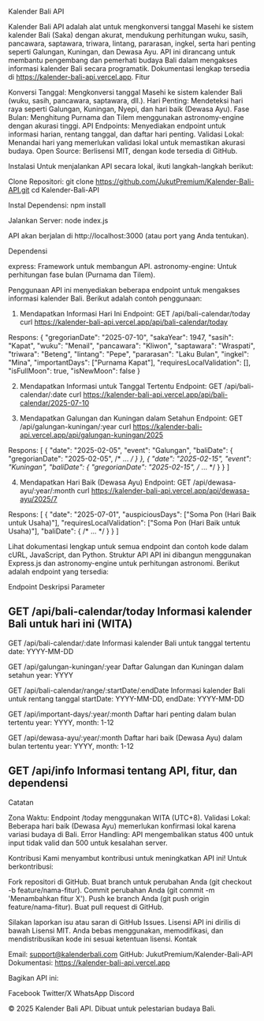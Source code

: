 Kalender Bali API

Kalender Bali API adalah alat untuk mengkonversi tanggal Masehi ke sistem kalender Bali (Saka) dengan akurat, mendukung perhitungan wuku, sasih, pancawara, saptawara, triwara, lintang, pararasan, ingkel, serta hari penting seperti Galungan, Kuningan, dan Dewasa Ayu. API ini dirancang untuk membantu pengembang dan pemerhati budaya Bali dalam mengakses informasi kalender Bali secara programatik.
Dokumentasi lengkap tersedia di https://kalender-bali-api.vercel.app.
Fitur

Konversi Tanggal: Mengkonversi tanggal Masehi ke sistem kalender Bali (wuku, sasih, pancawara, saptawara, dll.).
Hari Penting: Mendeteksi hari raya seperti Galungan, Kuningan, Nyepi, dan hari baik (Dewasa Ayu).
Fase Bulan: Menghitung Purnama dan Tilem menggunakan astronomy-engine dengan akurasi tinggi.
API Endpoints: Menyediakan endpoint untuk informasi harian, rentang tanggal, dan daftar hari penting.
Validasi Lokal: Menandai hari yang memerlukan validasi lokal untuk memastikan akurasi budaya.
Open Source: Berlisensi MIT, dengan kode tersedia di GitHub.

Instalasi
Untuk menjalankan API secara lokal, ikuti langkah-langkah berikut:

Clone Repositori:
git clone https://github.com/JukutPremium/Kalender-Bali-API.git
cd Kalender-Bali-API


Instal Dependensi:
npm install


Jalankan Server:
node index.js

API akan berjalan di http://localhost:3000 (atau port yang Anda tentukan).


Dependensi

express: Framework untuk membangun API.
astronomy-engine: Untuk perhitungan fase bulan (Purnama dan Tilem).

Penggunaan
API ini menyediakan beberapa endpoint untuk mengakses informasi kalender Bali. Berikut adalah contoh penggunaan:
1. Mendapatkan Informasi Hari Ini
Endpoint: GET /api/bali-calendar/today
curl https://kalender-bali-api.vercel.app/api/bali-calendar/today

Respons:
{
  "gregorianDate": "2025-07-10",
  "sakaYear": 1947,
  "sasih": "Kapat",
  "wuku": "Menail",
  "pancawara": "Kliwon",
  "saptawara": "Wraspati",
  "triwara": "Beteng",
  "lintang": "Pepe",
  "pararasan": "Laku Bulan",
  "ingkel": "Mina",
  "importantDays": ["Purnama Kapat"],
  "requiresLocalValidation": [],
  "isFullMoon": true,
  "isNewMoon": false
}

2. Mendapatkan Informasi untuk Tanggal Tertentu
Endpoint: GET /api/bali-calendar/:date
curl https://kalender-bali-api.vercel.app/api/bali-calendar/2025-07-10

3. Mendapatkan Galungan dan Kuningan dalam Setahun
Endpoint: GET /api/galungan-kuningan/:year
curl https://kalender-bali-api.vercel.app/api/galungan-kuningan/2025

Respons:
[
  {
    "date": "2025-02-05",
    "event": "Galungan",
    "baliDate": { "gregorianDate": "2025-02-05", /* ... */ }
  },
  {
    "date": "2025-02-15",
    "event": "Kuningan",
    "baliDate": { "gregorianDate": "2025-02-15", /* ... */ }
  }
]

4. Mendapatkan Hari Baik (Dewasa Ayu)
Endpoint: GET /api/dewasa-ayu/:year/:month
curl https://kalender-bali-api.vercel.app/api/dewasa-ayu/2025/7

Respons:
[
  {
    "date": "2025-07-01",
    "auspiciousDays": ["Soma Pon (Hari Baik untuk Usaha)"],
    "requiresLocalValidation": ["Soma Pon (Hari Baik untuk Usaha)"],
    "baliDate": { /* ... */ }
  }
]

Lihat dokumentasi lengkap untuk semua endpoint dan contoh kode dalam cURL, JavaScript, dan Python.
Struktur API
API ini dibangun menggunakan Express.js dan astronomy-engine untuk perhitungan astronomi. Berikut adalah endpoint yang tersedia:



Endpoint
Deskripsi
Parameter



GET /api/bali-calendar/today
Informasi kalender Bali untuk hari ini (WITA)
-


GET /api/bali-calendar/:date
Informasi kalender Bali untuk tanggal tertentu
date: YYYY-MM-DD


GET /api/galungan-kuningan/:year
Daftar Galungan dan Kuningan dalam setahun
year: YYYY


GET /api/bali-calendar/range/:startDate/:endDate
Informasi kalender Bali untuk rentang tanggal
startDate: YYYY-MM-DD, endDate: YYYY-MM-DD


GET /api/important-days/:year/:month
Daftar hari penting dalam bulan tertentu
year: YYYY, month: 1-12


GET /api/dewasa-ayu/:year/:month
Daftar hari baik (Dewasa Ayu) dalam bulan tertentu
year: YYYY, month: 1-12


GET /api/info
Informasi tentang API, fitur, dan dependensi
-


Catatan

Zona Waktu: Endpoint /today menggunakan WITA (UTC+8).
Validasi Lokal: Beberapa hari baik (Dewasa Ayu) memerlukan konfirmasi lokal karena variasi budaya di Bali.
Error Handling: API mengembalikan status 400 untuk input tidak valid dan 500 untuk kesalahan server.

Kontribusi
Kami menyambut kontribusi untuk meningkatkan API ini! Untuk berkontribusi:

Fork repositori di GitHub.
Buat branch untuk perubahan Anda (git checkout -b feature/nama-fitur).
Commit perubahan Anda (git commit -m 'Menambahkan fitur X').
Push ke branch Anda (git push origin feature/nama-fitur).
Buat pull request di GitHub.

Silakan laporkan isu atau saran di GitHub Issues.
Lisensi
API ini dirilis di bawah Lisensi MIT. Anda bebas menggunakan, memodifikasi, dan mendistribusikan kode ini sesuai ketentuan lisensi.
Kontak

Email: support@kalenderbali.com
GitHub: JukutPremium/Kalender-Bali-API
Dokumentasi: https://kalender-bali-api.vercel.app

Bagikan API ini:

Facebook
Twitter/X
WhatsApp
Discord

© 2025 Kalender Bali API. Dibuat untuk pelestarian budaya Bali.